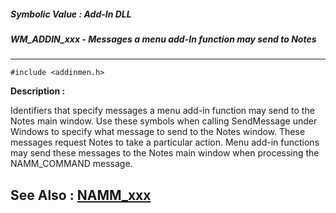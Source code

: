 ##### Symbolic Value : Add-In DLL
##### WM_ADDIN_xxx - Messages a menu add-In function may send to Notes
---
```
#include <addinmen.h>
```
**Description :**

Identifiers that specify messages a menu add-in function may send to the Notes 
main window. Use these symbols when calling SendMessage under Windows to 
specify what message to send to the Notes window. These messages request Notes 
to take a particular action. Menu add-in functions may send these messages to 
the Notes main window when processing the NAMM_COMMAND message.

**See Also :**
[NAMM_xxx](/domino-c-api-docs/reference/Symb/NAMM_xxx)
---
